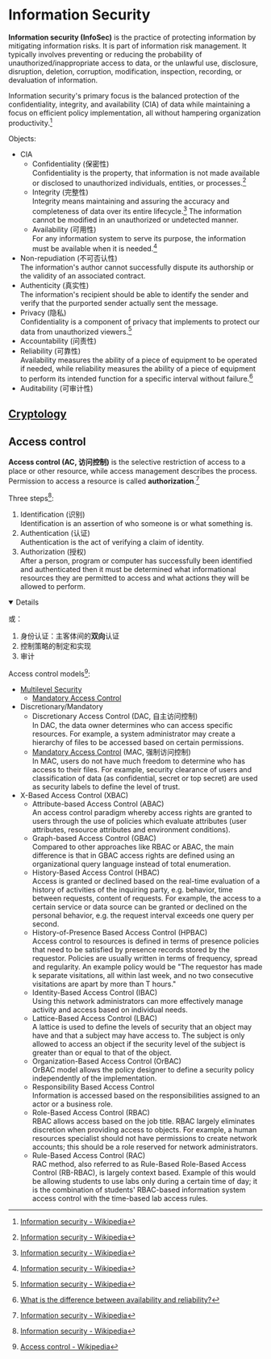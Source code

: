 # Information Security
**Information security (InfoSec)** is the practice of protecting information by mitigating information risks. It is part of information risk management. It typically involves preventing or reducing the probability of unauthorized/inappropriate access to data, or the unlawful use, disclosure, disruption, deletion, corruption, modification, inspection, recording, or devaluation of information.

Information security's primary focus is the balanced protection of the confidentiality, integrity, and availability (CIA) of data while maintaining a focus on efficient policy implementation, all without hampering organization productivity.[^wiki]

Objects:
- CIA
  - Confidentiality (保密性)  
    Confidentiality is the property, that information is not made available or disclosed to unauthorized individuals, entities, or processes.[^wiki]
  - Integrity (完整性)  
    Integrity means maintaining and assuring the accuracy and completeness of data over its entire lifecycle.[^wiki] The information cannot be modified in an unauthorized or undetected manner.
  - Availability (可用性)  
    For any information system to serve its purpose, the information must be available when it is needed.[^wiki]
- Non-repudiation (不可否认性)  
  The information's author cannot successfully dispute its authorship or the validity of an associated contract.
- Authenticity (真实性)  
  The information's recipient should be able to identify the sender and verify that the purported sender actually sent the message.
- Privacy (隐私)  
  Confidentiality is a component of privacy that implements to protect our data from unauthorized viewers.[^wiki]
- Accountability (问责性)
- Reliability (可靠性)  
  Availability measures the ability of a piece of equipment to be operated if needed, while reliability measures the ability of a piece of equipment to perform its intended function for a specific interval without failure.[^upkeep]
- Auditability (可审计性)

## [Cryptology](https://github.com/Chaoses-Ib/Cryptology)

## Access control
**Access control (AC, 访问控制)** is the selective restriction of access to a place or other resource, while access management describes the process. Permission to access a resource is called **authorization**.[^wiki]

Three steps[^wiki]:
1. Identification (识别)  
   Identification is an assertion of who someone is or what something is.
2. Authentication (认证)  
   Authentication is the act of verifying a claim of identity.
3. Authorization (授权)  
   After a person, program or computer has successfully been identified and authenticated then it must be determined what informational resources they are permitted to access and what actions they will be allowed to perform.

<details open>

或：
1. 身份认证：主客体间的**双向**认证
2. 控制策略的制定和实现
3. 审计
</details>

Access control models[^access-wiki]:
- [Multilevel Security](Access%20Control/Multilevel%20Security.md)
  - [Mandatory Access Control](Access%20Control/Mandatory%20Access%20Control.md)
- Discretionary/Mandatory
  - Discretionary Access Control (DAC, 自主访问控制)  
    In DAC, the data owner determines who can access specific resources. For example, a system administrator may create a hierarchy of files to be accessed based on certain permissions.
  - [Mandatory Access Control](Access%20Control/Mandatory%20Access%20Control.md) (MAC, 强制访问控制)  
    In MAC, users do not have much freedom to determine who has access to their files. For example, security clearance of users and classification of data (as confidential, secret or top secret) are used as security labels to define the level of trust.
- X-Based Access Control (XBAC)  
  - Attribute-based Access Control (ABAC)  
    An access control paradigm whereby access rights are granted to users through the use of policies which evaluate attributes (user attributes, resource attributes and environment conditions).
  - Graph-based Access Control (GBAC)  
    Compared to other approaches like RBAC or ABAC, the main difference is that in GBAC access rights are defined using an organizational query language instead of total enumeration.
  - History-Based Access Control (HBAC)  
    Access is granted or declined based on the real-time evaluation of a history of activities of the inquiring party, e.g. behavior, time between requests, content of requests. For example, the access to a certain service or data source can be granted or declined on the personal behavior, e.g. the request interval exceeds one query per second.
  - History-of-Presence Based Access Control (HPBAC)  
    Access control to resources is defined in terms of presence policies that need to be satisfied by presence records stored by the requestor. Policies are usually written in terms of frequency, spread and regularity. An example policy would be "The requestor has made k separate visitations, all within last week, and no two consecutive visitations are apart by more than T hours."
  - Identity-Based Access Control (IBAC)  
    Using this network administrators can more effectively manage activity and access based on individual needs.
  - Lattice-Based Access Control (LBAC)  
    A lattice is used to define the levels of security that an object may have and that a subject may have access to. The subject is only allowed to access an object if the security level of the subject is greater than or equal to that of the object.
  - Organization-Based Access Control (OrBAC)  
    OrBAC model allows the policy designer to define a security policy independently of the implementation.
  - Responsibility Based Access Control  
    Information is accessed based on the responsibilities assigned to an actor or a business role.
  - Role-Based Access Control (RBAC)  
    RBAC allows access based on the job title. RBAC largely eliminates discretion when providing access to objects. For example, a human resources specialist should not have permissions to create network accounts; this should be a role reserved for network administrators.
  - Rule-Based Access Control (RAC)  
    RAC method, also referred to as Rule-Based Role-Based Access Control (RB-RBAC), is largely context based. Example of this would be allowing students to use labs only during a certain time of day; it is the combination of students' RBAC-based information system access control with the time-based lab access rules.

[^wiki]: [Information security - Wikipedia](https://en.wikipedia.org/wiki/Information_security)
[^access-wiki]: [Access control - Wikipedia](https://en.wikipedia.org/wiki/Access_control#Computer_security)
[^upkeep]: [What is the difference between availability and reliability?](https://www.upkeep.com/learning/availability-vs-reliability)  
